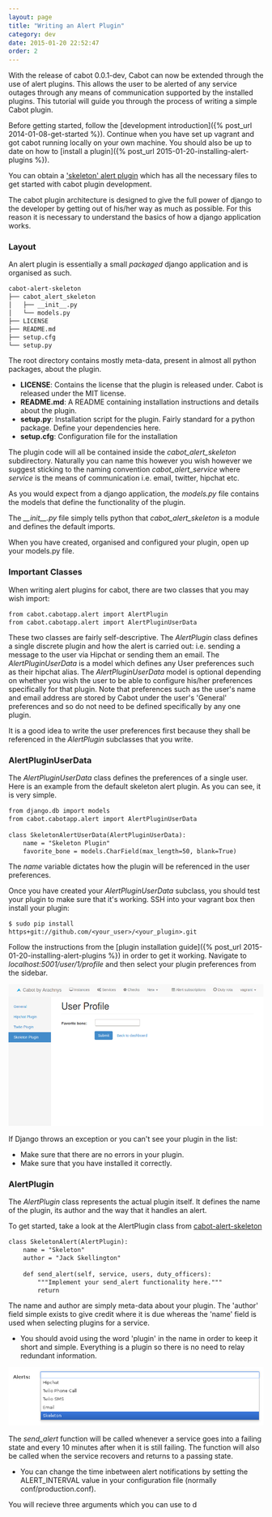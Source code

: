 ```yaml
---
layout: page
title: "Writing an Alert Plugin"
category: dev
date: 2015-01-20 22:52:47
order: 2
---
```


With the release of cabot 0.0.1-dev, Cabot can now be extended through the use of alert plugins. This allows the user to be alerted of any service outages through any means of communication supported by the installed plugins. This tutorial will guide you through the process of writing a simple Cabot plugin.

Before getting started, follow the [development introduction]({% post_url 2014-01-08-get-started %}). Continue when you have set up vagrant and got cabot running locally on your own machine. You should also be up to date on how to [install a plugin]({% post_url 2015-01-20-installing-alert-plugins %}).

You can obtain a ['skeleton' alert plugin](https://github.com/arachnys/cabot-alert-skeleton) which has all the necessary files to get started with cabot plugin development.

The cabot plugin architecture is designed to give the full power of django to the developer by getting out of his/her way as much as possible. For this reason it is necessary to understand the basics of how a django application works.

### Layout
An alert plugin is essentially a small *packaged* django application and is organised as such.

    cabot-alert-skeleton
    ├── cabot_alert_skeleton
    │   ├── __init__.py
    │   └── models.py
    ├── LICENSE
    ├── README.md
    ├── setup.cfg
    └── setup.py

The root directory contains mostly meta-data, present in almost all python packages, about the plugin.

* **LICENSE**: Contains the license that the plugin is released under. Cabot is released under the MIT license.
* **README.md**: A README containing installation instructions and details about the plugin.
* **setup.py**: Installation script for the plugin. Fairly standard for a python package. Define your dependencies here.
* **setup.cfg**: Configuration file for the installation

The plugin code will all be contained inside the *cabot_alert_skeleton* subdirectory. Naturally you can name this however you wish however we suggest sticking to the naming convention *cabot_alert_service* where *service* is the means of communication i.e. email, twitter, hipchat etc. 

As you would expect from a django application, the *models.py* file contains the models that define the functionality of the plugin.

The *\_\_init\_\_.py* file simply tells python that *cabot_alert_skeleton* is a module and defines the default imports.

When you have created, organised and configured your plugin, open up your models.py file.

### Important Classes
When writing alert plugins for cabot, there are two classes that you may wish import:

    from cabot.cabotapp.alert import AlertPlugin
    from cabot.cabotapp.alert import AlertPluginUserData

These two classes are fairly self-descriptive. The *AlertPlugin* class defines a single discrete plugin and how the alert is carried out: i.e. sending a message to the user via Hipchat or sending them an email. The *AlertPluginUserData* is a model which defines any User preferences such as their hipchat alias. The *AlertPluginUserData* model is optional depending on whether you wish the user to be able to configure his/her preferences specifically for that plugin. Note that preferences such as the user's name and email address are stored by Cabot under the user's 'General' preferences and so do not need to be defined specifically by any one plugin.

It is a good idea to write the user preferences first because they shall be referenced in the *AlertPlugin* subclasses that you write.

### AlertPluginUserData
The *AlertPluginUserData* class defines the preferences of a single user. Here is an example from the default skeleton alert plugin. As you can see, it is very simple.

    from django.db import models
    from cabot.cabotapp.alert import AlertPluginUserData

    class SkeletonAlertUserData(AlertPluginUserData):
        name = "Skeleton Plugin"
        favorite_bone = models.CharField(max_length=50, blank=True)

The *name* variable dictates how the plugin will be referenced in the user preferences.

Once you have created your *AlertPluginUserData* subclass, you should test your plugin to make sure that it's working. SSH into your vagrant box then install your plugin:

    $ sudo pip install https+git://github.com/<your_user>/<your_plugin>.git

Follow the instructions from the [plugin installation guide]({% post_url 2015-01-20-installing-alert-plugins %}) in order to get it working. Navigate to *localhost:5001/user/1/profile* and then select your plugin preferences from the sidebar.

![Skeleton AlertPluginUserData](/images/skeleton-plugin.png)

If Django throws an exception or you can't see your plugin in the list:

* Make sure that there are no errors in your plugin.
* Make sure that you have installed it correctly.

### AlertPlugin
The *AlertPlugin* class represents the actual plugin itself. It defines the name of the plugin, its author and the way that it handles an alert.

To get started, take a look at the AlertPlugin class from [cabot-alert-skeleton](https://github.com/arachnys/cabot-alert-hipchat)

    class SkeletonAlert(AlertPlugin):
        name = "Skeleton"
        author = "Jack Skellington"

        def send_alert(self, service, users, duty_officers):
            """Implement your send_alert functionality here."""
            return

The name and author are simply meta-data about your plugin. The 'author' field simple exists to give credit where it is due whereas the 'name' field is used when selecting plugins for a service.

* You should avoid using the word 'plugin' in the name in order to keep it short and simple. Everything is a plugin so there is no need to relay redundant information.

![Skeleton Alert Plugin](/images/skeleton-alert-plugin.png)

The *send_alert* function will be called whenever a service goes into a failing state and every 10 minutes after when it is still failing. The function will also be called when the service recovers and returns to a passing state.

* You can change the time inbetween alert notifications by setting the ALERT_INTERVAL value in your configuration file (normally conf/production.conf).

You will recieve three arguments which you can use to d
